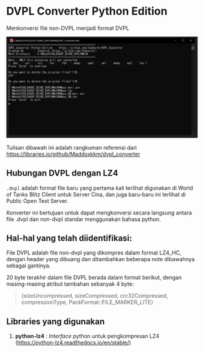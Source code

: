 # DVPL Converter Python Edition

Menkonversi file non-DVPL menjadi format DVPL

![Demo](Demo.jpg)

Tulisan dibawah ini adalah rangkuman referensi dari https://libraries.io/github/Maddoxkkm/dvpl_converter

## Hubungan DVPL dengan LZ4

`.dvpl` adalah format file baru yang pertama kali terlihat digunakan di World of Tanks Blitz Client untuk Server Cina, dan juga baru-baru ini terlihat di Public Open Test Server.

Konverter ini bertujuan untuk dapat mengkonversi secara langsung antara file .dvpl dan non-dvpl standar menggunakan bahasa python.

## Hal-hal yang telah diidentifikasi:

File DVPL adalah file non-dvpl yang dikompres dalam format LZ4_HC, dengan header yang dibuang dan ditambahkan beberapa note dibawahnya sebagai gantinya.

20 byte terakhir dalam file DVPL berada dalam format berikut, dengan masing-masing atribut tambahan sebanyak 4 byte:

> {sizeUncompressed,
> sizeCompressed,
> crc32Compressed,
> compressionType,
> PackFormat::FILE_MARKER_LITE}

## Libraries yang digunakan

1.  **python-lz4** : _Interface_ python untuk pengkompresan LZ4 (https://python-lz4.readthedocs.io/en/stable/)
